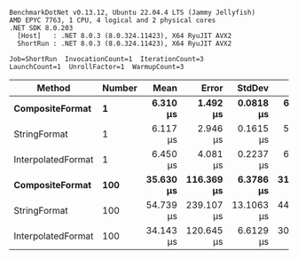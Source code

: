 ```

BenchmarkDotNet v0.13.12, Ubuntu 22.04.4 LTS (Jammy Jellyfish)
AMD EPYC 7763, 1 CPU, 4 logical and 2 physical cores
.NET SDK 8.0.203
  [Host]   : .NET 8.0.3 (8.0.324.11423), X64 RyuJIT AVX2
  ShortRun : .NET 8.0.3 (8.0.324.11423), X64 RyuJIT AVX2

Job=ShortRun  InvocationCount=1  IterationCount=3  
LaunchCount=1  UnrollFactor=1  WarmupCount=3  

```
| Method             | Number | Mean      | Error      | StdDev     | Min       | Max       | Allocated |
|------------------- |------- |----------:|-----------:|-----------:|----------:|----------:|----------:|
| **CompositeFormat**    | **1**      |  **6.310 μs** |   **1.492 μs** |  **0.0818 μs** |  **6.216 μs** |  **6.367 μs** |     **872 B** |
| StringFormat       | 1      |  6.117 μs |   2.946 μs |  0.1615 μs |  5.987 μs |  6.298 μs |     896 B |
| InterpolatedFormat | 1      |  6.450 μs |   4.081 μs |  0.2237 μs |  6.297 μs |  6.707 μs |     872 B |
| **CompositeFormat**    | **100**    | **35.630 μs** | **116.369 μs** |  **6.3786 μs** | **31.700 μs** | **42.990 μs** |   **14336 B** |
| StringFormat       | 100    | 54.739 μs | 239.107 μs | 13.1063 μs | 44.464 μs | 69.499 μs |   16736 B |
| InterpolatedFormat | 100    | 34.143 μs | 120.645 μs |  6.6129 μs | 30.176 μs | 41.777 μs |   14336 B |
